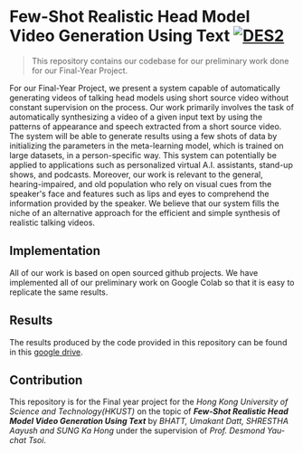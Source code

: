 # Few-Shot Realistic Head Model Video Generation Using Text  [![DES2](https://img.shields.io/static/v1?label=ML/DL&message=FYP-DES2&color=<COLOR>&labelColor=green)](https://github.com/kiritobhatta/Few-Shot-Realistic-Head-Model-Video-Generation-Using-Text.git)
> This repository contains our codebase for our preliminary work done for our Final-Year Project.

For our Final-Year Project, we present a system capable of automatically generating videos of talking head models using short source video without constant supervision on the process. Our work primarily involves the task of automatically synthesizing a video of a given input text by using the patterns of appearance and speech extracted from a short source video. The system will be able to generate results using a few shots of data by initializing the parameters in the meta-learning model, which is trained on large datasets, in a person-specific way. This system can potentially be applied to applications such as personalized virtual A.I. assistants, stand-up shows, and podcasts. Moreover, our work is relevant to the general, hearing-impaired, and old population who rely on visual cues from the speaker's face and features such as lips and eyes to comprehend the information provided by the speaker. We believe that our system fills the niche of an alternative approach for the efficient and simple synthesis of realistic talking videos.

## Implementation
All of our work is based on open sourced github projects. We have implemented all of our preliminary work on Google Colab so that it is easy to replicate the same results.

## Results
The results produced by the code provided in this repository can be found in this [google drive](https://drive.google.com/drive/folders/1sCKzGWNhHi_8bIEsLsR5nKnr62XD0qkI?usp=sharing).

## Contribution
This repository is for the Final year project for the *Hong Kong University of Science and Technology(HKUST)* on the topic of ***Few-Shot Realistic Head Model Video Generation Using Text*** by *BHATT, Umakant Datt, SHRESTHA Aayush and SUNG Ka Hong* under the supervision of *Prof. Desmond Yau-chat Tsoi*.

